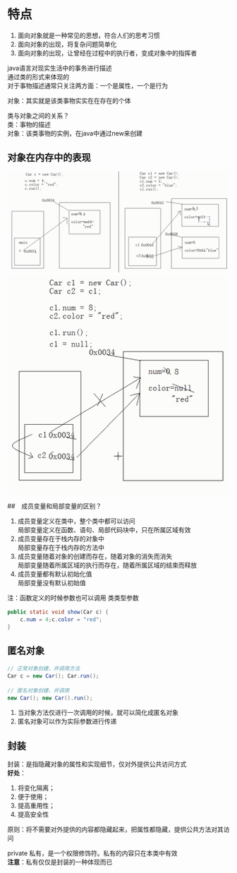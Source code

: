 # 特点
1. 面向对象就是一种常见的思想，符合人们的思考习惯
2. 面向对象的出现，将复杂问题简单化
3. 面向对象的出现，让曾经在过程中的执行者，变成对象中的指挥者

java语言对现实生活中的事务进行描述  
通过类的形式来体现的  
对于事物描述通常只关注两方面：一个是属性，一个是行为  

对象：其实就是该类事物实实在在存在的个体  

类与对象之间的关系？  
类：事物的描述  
对象：该类事物的实例，在java中通过new来创建  

## 对象在内存中的表现
![OO1](/picture/OO/OO_1.png)  
![OO2](/picture/OO/OO_2.png)  

##　成员变量和局部变量的区别？
1. 成员变量定义在类中，整个类中都可以访问  
   局部变量定义在函数、语句、局部代码块中，只在所属区域有效  
2. 成员变量存在于栈内存的对象中  
   局部变量存在于栈内存的方法中  
3. 成员变量随着对象的创建而存在，随着对象的消失而消失  
   局部变量随着所属区域的执行而存在，随着所属区域的结束而释放  
4. 成员变量都有默认初始化值  
   局部变量没有默认初始值  

注：函数定义的时候参数也可以调用 类类型参数  
```java
public static void show(Car c) {
    c.num = 4;c.color = "red";
}
```

## 匿名对象
```java
// 正常对象创建，并调用方法
Car c = new Car(); Car.run();

// 匿名对象创建，并调用
new Car(); new Car().run();
```
1. 当对象方法仅进行一次调用的时候，就可以简化成匿名对象  
2. 匿名对象可以作为实际参数进行传递  

## 封装
封装：是指隐藏对象的属性和实现细节，仅对外提供公共访问方式  
**好处**：
1. 将变化隔离；
2. 便于使用；
3. 提高重用性；
4. 提高安全性  

原则：将不需要对外提供的内容都隐藏起来，把属性都隐藏，提供公共方法对其访问  

private 私有，是一个权限修饰符。私有的内容只在本类中有效  
**注意**：私有仅仅是封装的一种体现而已  